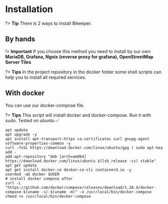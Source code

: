 # Installation 

?> **Tip** There is 2 ways to install Bikeeper. 

## By hands 

!> **Important** If you choose this method you need to install by our own **MariaDB, Grafana, Ngnix (reverse proxy for grafana), OpenStreetMap Server Tiles**

?> **Tips** In the project repository in the docker folder some shell scripts can help you to install all required services.

## With docker  

You can use our docker-compose file. 

?> **Tips**  This script will install docker and docker-compose. Run it with sudo. Tested on ubuntu ✅ 
```shell
apt update 
apt upgrade -y 
apt install apt-transport-https ca-certificates curl gnupg-agent software-properties-common -y 
curl -fsSL https://download.docker.com/linux/ubuntu/gpg | sudo apt-key add -
add-apt-repository "deb [arch=amd64] https://download.docker.com/linux/ubuntu $(lsb_release -cs) stable"
apt get update
apt get install docker-ce docker-ce-cli containerd.io -y 
usermod -aG docker $USER
# install docker compose after
curl -L "https://github.com/docker/compose/releases/download/1.28.4/docker-compose-$(uname -s)-$(uname -m)" -o /usr/local/bin/docker-compose
chmod +x /usr/local/bin/docker-compose
```